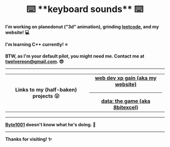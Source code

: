 <div align="center">
 <h1>⌨️ **keyboard sounds** ⌨️</h1>
  </div>
  <div>
  <strong><p>I'm working on planedonut ("3d" animation), grinding <a href = "https://leetcode.com/" target = "_blank">leetcode</a>, and my website! 💻</strong></p>
   <strong><p>I'm learning C++ currently! ⭐️</p></strong>
  <strong><p>BTW, as I'm your default pilot, you might need me. Contact me at <a href="mailto:twelvereon@gmail.com">twelvereon@gmail.com</a>. 😎</p></strong>
 <hr>
<table width="100%">
<tr>
 <th>Links to my (half-baken) projects 😮</th>
 <td align="center">
<a href="https://defaultpilot.github.io">
<strong>web dev xp gain (aka my website)</strong>
 </a>
 <hr>
<a href="https://github.com/defaultpilot/planedonut">
<strong>data: the game (aka 8bitexcel)</strong>
</a>
</table>
<hr>
<p><strong><a href = "https://github.com/byte1001" target = "_blank">Byte1001</a> doesn't know what he's doing. 🤫</strong></p>
   <hr>
 <strong><p>Thanks for visiting! ✨</p></strong>
</div>

